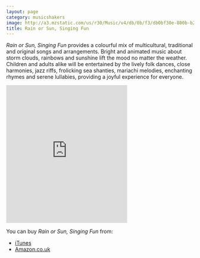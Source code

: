 ```yaml
---
layout: page
category: musicshakers
image: http://a3.mzstatic.com/us/r30/Music/v4/db/0b/f3/db0bf30e-800b-b27f-ca13-71b0d286f55f/EMU_EMU120471.170x170-75.jpg
title: Rain or Sun, Singing Fun
---
```


*Rain or Sun, Singing Fun* provides a colourful mix of multicultural, traditional and original songs and arrangements. Bright and animated music about storm clouds, rainbows and sunshine lift the mood no matter the weather. Children and adults alike will be entertained by the lively folk dances, close harmonies, jazz riffs, frolicking sea shanties, mariachi melodies, enchanting rhymes and serene lullabies, providing a joyful experience for everyone.

<iframe src="https://widgets.itunes.apple.com/widget.html?c=gb&brc=FFFFFF&blc=FFFFFF&trc=FFFFFF&tlc=FFFFFF&d=&t=&m=music&e=album&w=325&h=370&ids=541920985&wt=discovery&partnerId=&affiliate_id=&at=&ct=" frameborder="0" style="overflow-x:hidden;overflow-y:hidden;width:325px;height: 370px;border:0px"></iframe>

You can buy *Rain or Sun, Singing Fun* from:

- [iTunes](https://itunes.apple.com/gb/album/rain-or-sun-singing-fun/id541920985)
- [Amazon.co.uk](http://www.amazon.co.uk/Rain-or-Sun-Singing-Fun/dp/B008KUP3UE)